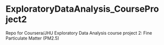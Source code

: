 ExploratoryDataAnalysis_CourseProject2
======================================

Repo for Coursera/JHU Exploratory Data Analysis course project 2: Fine Particulate Matter (PM2.5)
